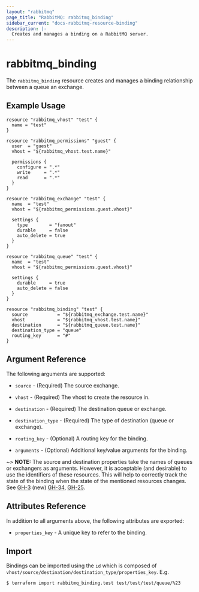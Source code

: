 ```yaml
---
layout: "rabbitmq"
page_title: "RabbitMQ: rabbitmq_binding"
sidebar_current: "docs-rabbitmq-resource-binding"
description: |-
  Creates and manages a binding on a RabbitMQ server.
---
```


# rabbitmq\_binding

The ``rabbitmq_binding`` resource creates and manages a binding relationship
between a queue an exchange.

## Example Usage

```hcl
resource "rabbitmq_vhost" "test" {
  name = "test"
}

resource "rabbitmq_permissions" "guest" {
  user  = "guest"
  vhost = "${rabbitmq_vhost.test.name}"

  permissions {
    configure = ".*"
    write     = ".*"
    read      = ".*"
  }
}

resource "rabbitmq_exchange" "test" {
  name  = "test"
  vhost = "${rabbitmq_permissions.guest.vhost}"

  settings {
    type        = "fanout"
    durable     = false
    auto_delete = true
  }
}

resource "rabbitmq_queue" "test" {
  name  = "test"
  vhost = "${rabbitmq_permissions.guest.vhost}"

  settings {
    durable     = true
    auto_delete = false
  }
}

resource "rabbitmq_binding" "test" {
  source           = "${rabbitmq_exchange.test.name}"
  vhost            = "${rabbitmq_vhost.test.name}"
  destination      = "${rabbitmq_queue.test.name}"
  destination_type = "queue"
  routing_key      = "#"
}
```

## Argument Reference

The following arguments are supported:

* `source` - (Required) The source exchange.

* `vhost` - (Required) The vhost to create the resource in.

* `destination` - (Required) The destination queue or exchange.

* `destination_type` - (Required) The type of destination (queue or exchange).

* `routing_key` - (Optional) A routing key for the binding.

* `arguments` - (Optional) Additional key/value arguments for the binding.

~> **NOTE:** The source and destination properties take the names of queues or exchangers as arguments. However, it is
acceptable (and desirable) to use the identifiers of these resources. This will help to correctly track the state of the
binding when the state of the mentioned resources changes. See [GH-3][GH-3] (new) [GH-34][GH-34], [GH-25][GH-25].

## Attributes Reference

In addition to all arguments above, the following attributes are exported:

* `properties_key` - A unique key to refer to the binding.

## Import

Bindings can be imported using the `id` which is composed of
`vhost/source/destination/destination_type/properties_key`. E.g.

```
$ terraform import rabbitmq_binding.test test/test/test/queue/%23
```

[GH-3]: https://github.com/0UserName/terraform-provider-rabbitmq/issues/3

[GH-34]: https://github.com/cyrilgdn/terraform-provider-rabbitmq/issues/34

[GH-25]: https://github.com/cyrilgdn/terraform-provider-rabbitmq/issues/25